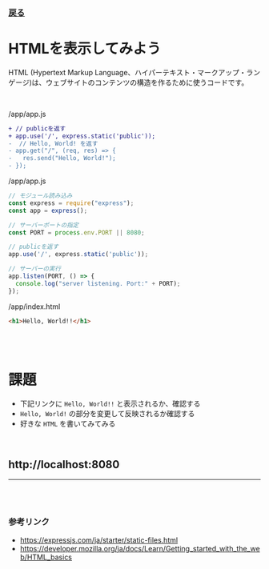### [戻る](./../back-end.md)

# HTMLを表示してみよう

HTML (Hypertext Markup Language、ハイパーテキスト・マークアップ・ランゲージ)は、ウェブサイトのコンテンツの構造を作るために使うコードです。

<br>

/app/app.js
```diff
+ // publicを返す
+ app.use('/', express.static('public'));
-  // Hello, World! を返す
- app.get("/", (req, res) => {
-   res.send("Hello, World!");
- });
```

/app/app.js
```js
// モジュール読み込み
const express = require("express");
const app = express();

// サーバーポートの指定
const PORT = process.env.PORT || 8080;

// publicを返す
app.use('/', express.static('public'));

// サーバーの実行
app.listen(PORT, () => {
  console.log("server listening. Port:" + PORT);
}); 
```

/app/index.html
```html
<h1>Hello, World!!</h1>
```

<br><br>

# 課題

- 下記リンクに `Hello, World!!` と表示されるか、確認する
- `Hello, World!` の部分を変更して反映されるか確認する
- 好きな `HTML` を書いてみてみる

<br>

## http://localhost:8080

---

<br><br>

### 参考リンク

- https://expressjs.com/ja/starter/static-files.html
- https://developer.mozilla.org/ja/docs/Learn/Getting_started_with_the_web/HTML_basics